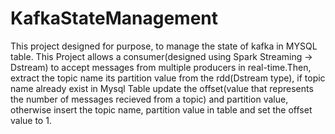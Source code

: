 # KafkaStateManagement

This project designed for purpose, to manage the state of kafka in MYSQL table.
This Project allows a consumer(designed using Spark Streaming -> Dstream) to accept messages from multiple producers in real-time.Then, extract the topic name its partition value from the rdd(Dstream type), if topic name already exist in Mysql Table update the offset(value that represents the number of messages recieved from a topic) and partition value, otherwise insert the topic name, partition value in table and set the offset value to 1.
